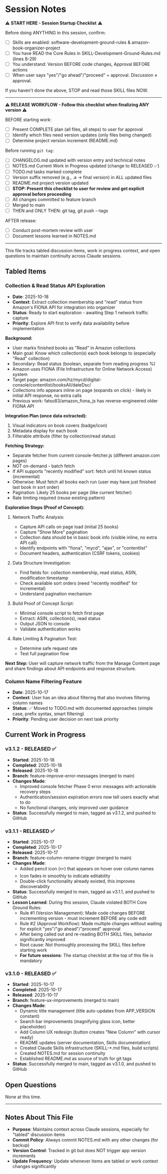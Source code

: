 # Session Notes

⚠️ **START HERE - Session Startup Checklist** ⚠️

Before doing ANYTHING in this session, confirm:
- [ ] Skills are enabled: software-development-ground-rules & amazon-book-organizer-project
- [ ] You have READ the Core Rules in SKILL-Development-Ground-Rules.md (lines 8-29)
- [ ] You understand: Version BEFORE code changes, Approval BEFORE actions
- [ ] When user says "yes"/"go ahead"/"proceed" = approval. Discussion ≠ approval.

If you haven't done the above, STOP and read those SKILL files NOW.

---

⚠️ **RELEASE WORKFLOW - Follow this checklist when finalizing ANY version** ⚠️

BEFORE starting work:
- [ ] Present COMPLETE plan (all files, all steps) to user for approval
- [ ] Identify which files need version updates (only files being changed)
- [ ] Determine project version increment (README.md)

Before running `git tag`:
- [ ] CHANGELOG.md updated with version entry and technical notes
- [ ] NOTES.md Current Work in Progress updated (change to RELEASED ✅)
- [ ] TODO.md tasks marked complete
- [ ] Version suffix removed (e.g., .a → final version) in ALL updated files
- [ ] README.md project version updated
- [ ] **STOP: Present this checklist to user for review and get explicit approval before proceeding**
- [ ] All changes committed to feature branch
- [ ] Merged to main
- [ ] THEN and ONLY THEN: git tag, git push --tags

AFTER release:
- [ ] Conduct post-mortem review with user
- [ ] Document lessons learned in NOTES.md

---

This file tracks tabled discussion items, work in progress context, and open questions to maintain continuity across Claude sessions.

## Tabled Items

### Collection & Read Status API Exploration
- **Date**: 2025-10-18
- **Context**: Extract collection membership and "read" status from Amazon's FIONA API for integration into organizer
- **Status**: Ready to start exploration - awaiting Step 1 network traffic capture
- **Priority**: Explore API first to verify data availability before implementation

**Background:**
- User marks finished books as "Read" in Amazon collections
- Main goal: Know which collection(s) each book belongs to (especially "Read" collection)
- Secondary: Read status (boolean, separate from reading progress %)
- Amazon uses FIONA (File Infrastructure for Online Network Access) system
- Target page: amazon.com/hz/mycd/digital-console/contentlist/booksAll/dateDsc/
- Collections info appears inline on page (expands on click) - likely in initial API response, no extra calls
- Previous work: fatso83/amazon_fiona_js has reverse-engineered older FIONA API

**Integration Plan (once data extracted):**
1. Visual indicators on book covers (badge/icon)
2. Metadata display for each book
3. Filterable attribute (filter by collection/read status)

**Fetching Strategy:**
- Separate fetcher from current console-fetcher.js (different amazon.com pages)
- NOT on-demand - batch fetch
- If API supports "recently modified" sort: fetch until hit known status (incremental)
- Otherwise: Must fetch all books each run (user may have just finished last book in sort order)
- Pagination: Likely 25 books per page (like current fetcher)
- Rate limiting required (reuse existing pattern)

**Exploration Steps (Proof of Concept):**
1. Network Traffic Analysis:
   - Capture API calls on page load (initial 25 books)
   - Capture "Show More" pagination
   - Collection data should be in basic book info (visible inline, no extra API call)
   - Identify endpoints with "fiona", "mycd", "ajax", or "contentlist"
   - Document headers, authentication (CSRF tokens, cookies)

2. Data Structure Investigation:
   - Find fields for: collection membership, read status, ASIN, modification timestamp
   - Check available sort orders (need "recently modified" for incremental)
   - Understand pagination mechanism

3. Build Proof of Concept Script:
   - Minimal console script to fetch first page
   - Extract: ASIN, collection(s), read status
   - Output JSON to console
   - Validate authentication works

4. Rate Limiting & Pagination Test:
   - Determine safe request rate
   - Test full pagination flow

**Next Step:** User will capture network traffic from the Manage Content page and share findings about API endpoints and response structure.

### Column Name Filtering Feature
- **Date**: 2025-10-17
- **Context**: User has an idea about filtering that also involves filtering column names
- **Status**: ✅ Moved to TODO.md with documented approaches (simple case, prefix syntax, smart filtering)
- **Priority**: Pending user decision on next task priority

## Current Work in Progress

### v3.1.2 - RELEASED ✅
- **Started**: 2025-10-18
- **Completed**: 2025-10-18
- **Released**: 2025-10-18
- **Branch**: feature-improve-error-messages (merged to main)
- **Changes Made**:
  - Improved console fetcher Phase 0 error messages with actionable recovery steps
  - Authentication/session expiration errors now tell users exactly what to do
  - No functional changes, only improved user guidance
- **Status**: Successfully merged to main, tagged as v3.1.2, and pushed to GitHub

### v3.1.1 - RELEASED ✅
- **Started**: 2025-10-17
- **Completed**: 2025-10-17
- **Released**: 2025-10-17
- **Branch**: feature-column-rename-trigger (merged to main)
- **Changes Made**:
  - Added pencil icon (✏️) that appears on hover over column names
  - Icon fades in smoothly to indicate editability
  - Double-click functionality already existed, this improves discoverability
- **Status**: Successfully merged to main, tagged as v3.1.1, and pushed to GitHub
- **Lesson Learned**: During this session, Claude violated BOTH Core Ground Rules:
  - Rule #1 (Version Management): Made code changes BEFORE incrementing version - must increment BEFORE any code edit
  - Rule #2 (Approval Workflow): Made multiple changes without waiting for explicit "yes"/"go ahead"/"proceed" approval
  - After being called out and re-reading BOTH SKILL files, behavior significantly improved
  - Root cause: Not thoroughly processing the SKILL files before starting work
  - **For future sessions**: The startup checklist at the top of this file is mandatory

### v3.1.0 - RELEASED ✅
- **Started**: 2025-10-17
- **Completed**: 2025-10-17
- **Released**: 2025-10-17
- **Branch**: feature-ux-improvements (merged to main)
- **Changes Made**:
  - Dynamic title management (title auto-updates from APP_VERSION constant)
  - Search bar improvements (magnifying glass icon, better placeholder)
  - Add Column UX redesign (button creates "New Column" with cursor ready)
  - README updates (server documentation, Skills documentation)
  - Created Claude Skills infrastructure (SKILL-*.md files, build scripts)
  - Created NOTES.md for session continuity
  - Established README.md as source of truth for git tags
- **Status**: Successfully merged to main, tagged as v3.1.0, and pushed to GitHub

## Open Questions

None at this time.

---

## Notes About This File

- **Purpose**: Maintains context across Claude sessions, especially for "tabled" discussion items
- **Commit Policy**: Always commit NOTES.md with any other changes (for backup)
- **Version Control**: Tracked in git but does NOT trigger app version increments
- **Update Frequency**: Update whenever items are tabled or work context changes significantly
